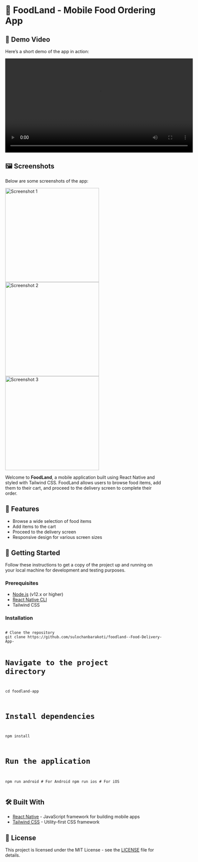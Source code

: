 <!DOCTYPE html>
<html lang="en">
<head>
    <meta charset="UTF-8">
    <meta name="viewport" content="width=device-width, initial-scale=1.0">
</head>
<body>

<h1>🍔 FoodLand - Mobile Food Ordering App</h1>

<h2>🎥 Demo Video</h2>
<p>
    Here’s a short demo of the app in action:
</p>
<video controls width="600">
    <source src="path_to_your_demo_video.mp4" type="video/mp4">
    Your browser does not support the video tag.
</video>

<h2>🖼️ Screenshots</h2>
<p>Below are some screenshots of the app:</p>
<img src="path_to_screenshot1.png" alt="Screenshot 1" width="300" />
<img src="path_to_screenshot2.png" alt="Screenshot 2" width="300" />
<img src="path_to_screenshot3.png" alt="Screenshot 3" width="300" />

<p>
    Welcome to <strong>FoodLand</strong>, a mobile application built using React Native and styled with Tailwind CSS. 
    FoodLand allows users to browse food items, add them to their cart, and proceed to the delivery screen to complete their order.
</p>

<h2>📱 Features</h2>
<ul>
    <li>Browse a wide selection of food items</li>
    <li>Add items to the cart</li>
    <li>Proceed to the delivery screen</li>
    <li>Responsive design for various screen sizes</li>
</ul>

<h2>🚀 Getting Started</h2>
<p>
    Follow these instructions to get a copy of the project up and running on your local machine for development and testing purposes.
</p>

<h3>Prerequisites</h3>
<ul>
    <li><a href="https://nodejs.org/" target="_blank">Node.js</a> (v12.x or higher)</li>
    <li><a href="https://reactnative.dev/docs/environment-setup" target="_blank">React Native CLI</a></li>
    <li>Tailwind CSS</li>
</ul>

<h3>Installation</h3>
<pre>
<code>
# Clone the repository
git clone https://github.com/sulochanbarakoti/foodland--Food-Delivery-App-

# Navigate to the project directory
cd foodland-app

# Install dependencies
npm install

# Run the application
npm run android   # For Android
npm run ios       # For iOS
</code>
</pre>

<h2>🛠️ Built With</h2>
<ul>
    <li><a href="https://reactnative.dev/" target="_blank">React Native</a> - JavaScript framework for building mobile apps</li>
    <li><a href="https://tailwindcss.com/" target="_blank">Tailwind CSS</a> - Utility-first CSS framework</li>
</ul>

<h2>📄 License</h2>
<p>
    This project is licensed under the MIT License - see the <a href="LICENSE">LICENSE</a> file for details.
</p>

</body>
</html>
